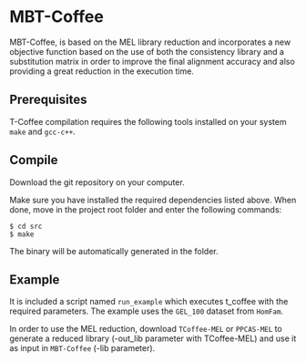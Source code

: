 # MBT-Coffee
MBT-Coffee, is based on the MEL library reduction and incorporates a new objective function based on the use of both the consistency library and a substitution matrix in order to improve the final alignment accuracy and also providing a great reduction in the execution time.

Prerequisites
--------------
T-Coffee compilation requires the following tools installed on your system ``make`` and ``gcc-c++``. 


Compile 
--------
Download the git repository on your computer.
    
Make sure you have installed the required dependencies listed above. 
When done, move in the project root folder and enter the following commands:     
    
    $ cd src
    $ make
    

The binary will be automatically generated in the folder.


Example
--------

It is included a script named ``run_example`` which executes t_coffee with the required parameters.
The example uses the ``GEL_100`` dataset from ``HomFam``.

In order to use the MEL reduction, download ``TCoffee-MEL`` or ``PPCAS-MEL`` to generate a reduced library (-out_lib parameter with TCoffee-MEL) and use it as input in ``MBT-Coffee`` (-lib parameter).


